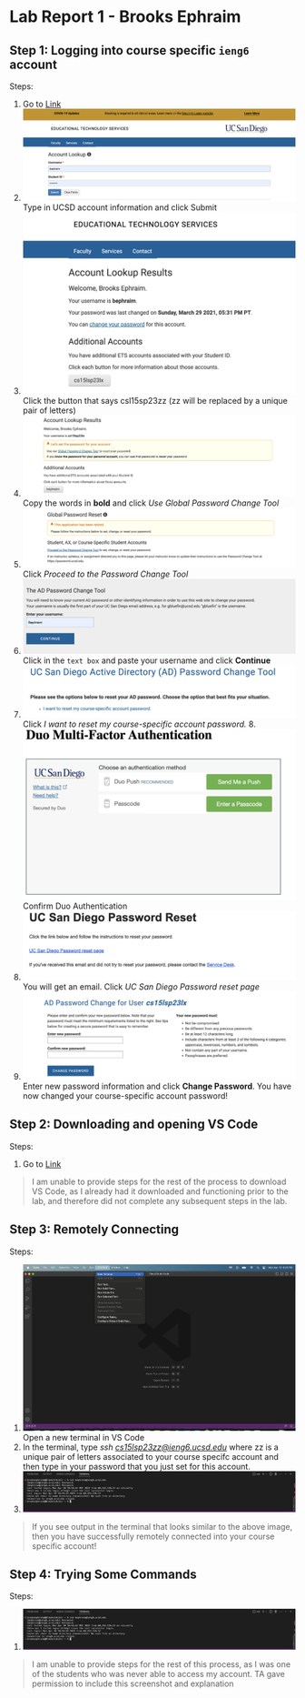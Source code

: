 # Lab Report 1 - Brooks Ephraim

## Step 1: Logging into course specific `ieng6` account
Steps:
1. Go to [Link](https://sdacs.ucsd.edu/~icc/index.php)
2. ![Image](image1.png)
Type in UCSD account information and click Submit
3. ![Image](image2.png)
Click the button that says csl15sp23zz (zz will be replaced by a unique pair of letters)
4. ![Image](lab1image3.png)
Copy the words in **bold** and click *Use Global Password Change Tool*
5. ![Image](lab1image4.png)
Click *Proceed to the Password Change Tool*
6. ![Image](lab1image5.png)
Click in the `text box` and paste your username and click **Continue**
7. ![Image](lab1image6.png)
Click *I want to reset my course-specific account password.*
8.![Image](lab1image7.png)
Confirm Duo Authentication
9. ![Image](lab1image8.png)
You will get an email. Click *UC San Diego Password reset page*
10. ![Image](lab1image9.png)
Enter new password information and click **Change Password**. You have now changed your course-specific account password!

## Step 2: Downloading and opening VS Code
Steps:
1. Go to [Link](https://code.visualstudio.com/)
> I am unable to provide steps for the rest of the process to download VS Code, as I already had it downloaded and functioning prior to the lab, and therefore did not complete any subsequent steps in the lab.

## Step 3: Remotely Connecting
Steps:
1. ![Image](lab1image10.png)
Open a new terminal in VS Code
2. In the terminal, type *ssh cs15lsp23zz@ieng6.ucsd.edu* where zz is a unique pair of letters associated to your course specifc account and then type in your password that you just set for this account.
3. ![Image](lab1image11.png)
> If you see output in the terminal that looks similar to the above image, then you have successfully remotely connected into your course specific account!

## Step 4: Trying Some Commands
Steps:
1. ![Image](lab1image11.png)
> I am unable to provide steps for the rest of this process, as I was one of the students who was never able to access my account. TA gave permission to include this screenshot and explanation
